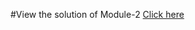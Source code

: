 #View the solution of Module-2
[Click here]( https://janice-jose.github.io/html-css-javascript_coursera.github.io/Module-2)

